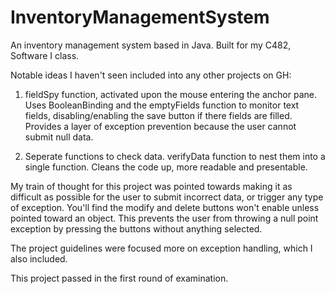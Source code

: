 # InventoryManagementSystem
An inventory management system based in Java. Built for my C482, Software I class.

Notable ideas I haven't seen included into any other projects on GH:

1) fieldSpy function, activated upon the mouse entering the anchor pane. Uses BooleanBinding and the emptyFields function to monitor text fields, disabling/enabling the 
save button if there fields are filled. Provides a layer of exception prevention because the user cannot submit null data.

2) Seperate functions to check data. verifyData function to nest them into a single function. Cleans the code up, more readable and presentable.

My train of thought for this project was pointed towards making it as difficult as possible for the user to submit incorrect data, or trigger any type of exception. You'll find the modify and delete buttons won't enable unless pointed toward an object. This prevents the user from throwing a null point exception by pressing the buttons without anything selected.

The project guidelines were focused more on exception handling, which I also included.

This project passed in the first round of examination.
